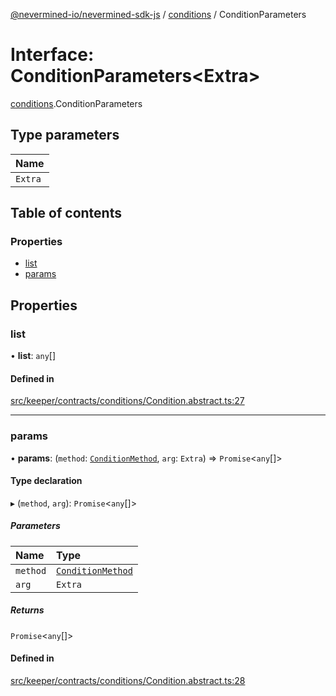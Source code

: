 [@nevermined-io/nevermined-sdk-js](../code-reference.md) / [conditions](../modules/conditions.md) / ConditionParameters

# Interface: ConditionParameters<Extra\>

[conditions](../modules/conditions.md).ConditionParameters

## Type parameters

| Name |
| :------ |
| `Extra` |

## Table of contents

### Properties

- [list](conditions.ConditionParameters.md#list)
- [params](conditions.ConditionParameters.md#params)

## Properties

### list

• **list**: `any`[]

#### Defined in

[src/keeper/contracts/conditions/Condition.abstract.ts:27](https://github.com/nevermined-io/sdk-js/blob/55f88d2/src/keeper/contracts/conditions/Condition.abstract.ts#L27)

___

### params

• **params**: (`method`: [`ConditionMethod`](../modules/conditions.md#conditionmethod), `arg`: `Extra`) => `Promise`<`any`[]\>

#### Type declaration

▸ (`method`, `arg`): `Promise`<`any`[]\>

##### Parameters

| Name | Type |
| :------ | :------ |
| `method` | [`ConditionMethod`](../modules/conditions.md#conditionmethod) |
| `arg` | `Extra` |

##### Returns

`Promise`<`any`[]\>

#### Defined in

[src/keeper/contracts/conditions/Condition.abstract.ts:28](https://github.com/nevermined-io/sdk-js/blob/55f88d2/src/keeper/contracts/conditions/Condition.abstract.ts#L28)
